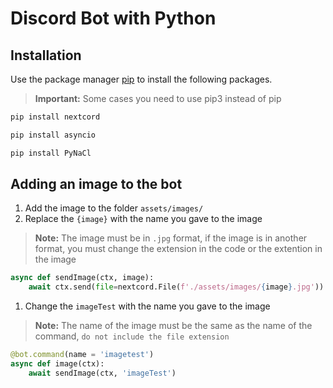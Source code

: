 # Discord Bot with Python

## Installation

Use the package manager [pip](https://pip.pypa.io/en/stable/) to install the following packages.

> **Important:** Some cases you need to use pip3 instead of pip

```bash
pip install nextcord
```

```bash
pip install asyncio
```

```bash
pip install PyNaCl
```

## Adding an image to the bot

1. Add the image to the folder `assets/images/`
2. Replace the `{image}` with the name you gave to the image

> **Note:** The image must be in `.jpg` format, if the image is in another format, you must change the extension in the code or the extention in the image

```python
async def sendImage(ctx, image):
    await ctx.send(file=nextcord.File(f'./assets/images/{image}.jpg'))
```

1. Change the `imageTest` with the name you gave to the image

> **Note:** The name of the image must be the same as the name of the command, `do not include the file extension`

```python
@bot.command(name = 'imagetest')
async def image(ctx):
    await sendImage(ctx, 'imageTest')
```

